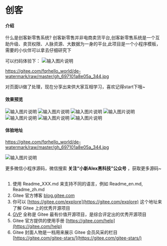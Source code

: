 # 创客

#### 介绍
什么是创客新零售系统? 创客新零售并非电商卖货平台,创客新零售系统是一个互助升级、卖货权限、人脉资源、大数据为一身的平台,此项目是一个小程序模板，需要的小伙伴可以拿去仔细研究下

可以扫码体验下：
![输入图片说明](https://gitee.com/fqrhello_world/de-watermark/raw/master/gh_697101a8e05a_344.jpg)

 https://gitee.com/fqrhello_world/de-watermark/raw/master/gh_697101a8e05a_344.jpg

对页面Ui做了处理，现在分享出来供大家互相学习，喜欢记得start下哦~


#### 效果预览
![输入图片说明](https://foruda.gitee.com/images/1679202176133114947/e69adf68_10746571.png "1.png")
![输入图片说明](https://foruda.gitee.com/images/1679202187157387600/798477fe_10746571.png "2.png")
![输入图片说明](https://foruda.gitee.com/images/1679202200101777796/dce0163f_10746571.png "3.png")
![输入图片说明](https://foruda.gitee.com/images/1679202212616709206/35d4eca0_10746571.png "4.png")
![输入图片说明](https://foruda.gitee.com/images/1679202239761202810/929cddaa_10746571.png "5.png")
![输入图片说明](https://foruda.gitee.com/images/1679202226283009368/3e07db49_10746571.png "6.png")
![输入图片说明](https://foruda.gitee.com/images/1679202255410736386/02d2593c_10746571.png "9.png")

#### 体验地址
https://gitee.com/fqrhello_world/de-watermark/raw/master/gh_697101a8e05a_344.jpg

![输入图片说明](https://gitee.com/fqrhello_world/de-watermark/raw/master/gh_697101a8e05a_344.jpg)

更多微信小程序源码，微信搜索  **关注“小新Alex黑科技”公众号** ，获取更多源码~
##

1.  使用 Readme\_XXX.md 来支持不同的语言，例如 Readme\_en.md, Readme\_zh.md
2.  Gitee 官方博客 [blog.gitee.com](https://blog.gitee.com)
3.  你可以 [https://gitee.com/explore](https://gitee.com/explore) 这个地址来了解 Gitee 上的优秀开源项目
4.  [GVP](https://gitee.com/gvp) 全称是 Gitee 最有价值开源项目，是综合评定出的优秀开源项目
5.  Gitee 官方提供的使用手册 [https://gitee.com/help](https://gitee.com/help)
6.  Gitee 封面人物是一档用来展示 Gitee 会员风采的栏目 [https://gitee.com/gitee-stars/](https://gitee.com/gitee-stars/)

